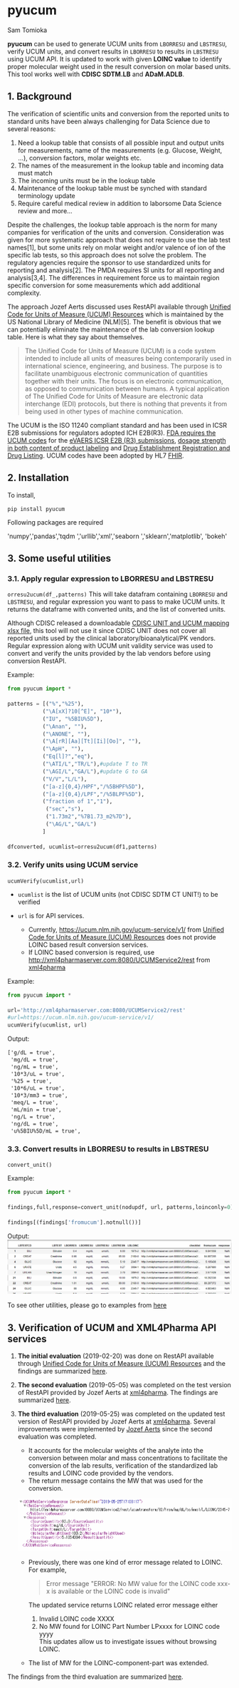 # pyucum
Sam Tomioka

**pyucum** can be used to generate UCUM units from `LBORRESU` and `LBSTRESU`, verify UCUM units, and convert results in `LBORRESU` to results in `LBSTRESU` using UCUM API. It is updated to work with given **LOINC value** to identify proper molecular weight used in the result conversion on molar based units. This tool works well with **CDISC SDTM.LB** and **ADaM.ADLB**.

## 1. Background
The verification of scientific units and conversion from the reported units to standard units have been always challenging for Data Science due to several reasons:

1. Need a lookup table that consists of all possible input and output units for measurements, name of the measurements (e.g. Glucose, Weight, ...), conversion factors, molar weights etc.
2. The names of the measurement in the lookup table and incoming data must match
3. The incoming units must be in the lookup table
4. Maintenance of the lookup table must be synched with standard terminology update
5. Require careful medical review in addition to laborsome Data Science review
and more...

Despite the challenges, the lookup table approach is the norm for many companies for verification of the units and conversion. Consideration was given for more systematic approach that does not require to use the lab test names[1], but some units rely on molar weight and/or valence of ion of the specific lab tests, so this approach does not solve the problem. The regulatory agencies require the sponsor to use standardized units for reporting and analysis[2]. The PMDA requires SI units for all reporting and analysis[3,4]. The differences in requirement force us to maintain region specific conversion for some measurements which add additional complexity.

The approach Jozef Aerts discussed uses RestAPI available through [Unified Code for Units of Measure (UCUM) Resources](https://ucum.nlm.nih.gov/ucum-lhc/index.html) which is maintained by the US National Library of Medicine (NLM)[5]. The benefit is obvious that we can potentially eliminate the maintenance of the lab conversion lookup table. Here is what they say about themselves.

>The Unified Code for Units of Measure (UCUM) is a code system intended to include all units of measures being contemporarily used in international science, engineering, and business. The purpose is to facilitate unambiguous electronic communication of quantities together with their units. The focus is on electronic communication, as opposed to communication between humans. A typical application of The Unified Code for Units of Measure are electronic data interchange (EDI) protocols, but there is nothing that prevents it from being used in other types of machine communication.

The UCUM is the ISO 11240 compliant standard and has been used in ICSR E2B submissions for regulators adopted ICH E2B(R3). [FDA requires the UCUM codes](https://www.fda.gov/industry/fda-resources-data-standards/units-measurement) for the [eVAERS ICSR E2B (R3) submissions](https://www.fda.gov/media/98617/download), [dosage strength in both content of product labeling](https://www.fda.gov/industry/fda-resources-data-standards/structured-product-labeling-resources) and [Drug Establishment Registration and Drug Listing](https://www.fda.gov/regulatory-information/search-fda-guidance-documents/providing-regulatory-submissions-electronic-format-drug-establishment-registration-and-drug-listing). UCUM codes have been adopted by HL7 [FHIR](https://www.hl7.org/fhir/terminologies-systems.html).

## 2. Installation

To install,
```
pip install pyucum
```
Following packages are required

'numpy','pandas','tqdm ','urllib','xml','seaborn ','sklearn','matplotlib', 'bokeh'


## 3. Some useful utilities

### 3.1.  Apply regular expression to LBORRESU and LBSTRESU
`orresu2ucum(df_,patterns)`
This will take datafram containing `LBORRESU` and `LBSTRESU`, and regular expression you want to pass to make UCUM units. It returns the dataframe with converted units, and the list of converted units.

Although CDISC released a downloadable [CDISC UNIT and UCUM mapping xlsx file](https://www.cdisc.org/standards/terminology), this tool will not use it since CDISC UNIT does not cover all reported units used by the clinical laboratory/bioanalytical/PK vendors. Regular expression along with UCUM unit validity service was used to convert and verify the units provided by the lab vendors before using conversion RestAPI.

Example:
```python
from pyucum import *

patterns = [("%","%25"),
           ("\A[xX]?10[^E]", "10*"),
           ("IU", "%5BIU%5D"),
           ("\Anan", ""),
           ("\ANONE", ""),
           ("\A[rR][Aa][Tt][Ii][Oo]", ""),
           ("\ApH", ""),
           ("Eq[l]?","eq"),
           ("\ATI/L","TR/L"),#update T to TR
           ("\AGI/L","GA/L"),#update G to GA
           ("V/V","L/L"),
           ("[a-z]{0,4}/HPF","/%5BHPF%5D"),
           ("[a-z]{0,4}/LPF","/%5BLPF%5D"),
           ("fraction of 1","1"),
            ("sec","s"),
            ("1.73m2","%7B1.73_m2%7D"),
            ("\AG/L","GA/L")
           ]

dfconverted, ucumlist=orresu2ucum(df1,patterns)
```

### 3.2. Verify units using UCUM service

`ucumVerify(ucumlist,url)`

- `ucumlist` is the list of UCUM units (not CDISC SDTM CT UNIT!) to be verified
- `url` is for API services.

  - Currently, https://ucum.nlm.nih.gov/ucum-service/v1/ from [Unified Code for Units of Measure (UCUM) Resources](https://ucum.nlm.nih.gov/ucum-lhc/index.html)  does not provide LOINC based result conversion services.
  - If LOINC based conversion is required, use http://xml4pharmaserver.com:8080/UCUMService2/rest from [xml4pharma](http://www.xml4pharma.com/UCUM/Instructions_for_testing_the_RESTful_web_service_for_molar_mass_unit_conversions.pdf)


Example:
```python
from pyucum import *

url='http://xml4pharmaserver.com:8080/UCUMService2/rest'
#url=https://ucum.nlm.nih.gov/ucum-service/v1/
ucumVerify(ucumlist, url)
```
Output:
```output
['g/dL = true',
 'mg/dL = true',
 'ng/mL = true',
 '10*3/uL = true',
 '%25 = true',
 '10*6/uL = true',
 '10*3/mm3 = true',
 'meq/L = true',
 'mL/min = true',
 'ng/L = true',
 'ng/dL = true',
 'u%5BIU%5D/mL = true',
```

### 3.3. Convert results in LBORRESU to results in LBSTRESU

`convert_unit()`

Example:
```python
from pyucum import *

findings,full,response=convert_unit(nodupdf, url, patterns,loinconly=0)

findings[(findings['fromucum'].notnull())]
```
Output:
![](images/readme-a40b65a9.png)

To see other utilities, please go to examples from [here](https://stomioka.github.io/ucum/docs/ucum_20190526-test-large-sample.html)



## 3. Verification of UCUM and XML4Pharma API services


1. **The initial evaluation** (2019-02-20) was done on RestAPI available through [Unified Code for Units of Measure (UCUM) Resources](https://ucum.nlm.nih.gov/ucum-lhc/index.html) and the findings are summarized [here](https://stomioka.github.io/ucum/docs/usum_201902.html).
2. **The second evaluation** (2019-05-05) was completed on the test version of RestAPI provided by Jozef Aerts at [xml4pharma](http://www.xml4pharma.com/). The findings are summarized [here](https://stomioka.github.io/ucum/docs/ucum_201905-test-large-sample.html).

3. **The third evaluation**  (2019-05-25) was completed on the updated test version of RestAPI provided by Jozef Aerts at [xml4pharma](http://www.xml4pharma.com/). Several improvements were implemented by [Jozef Aerts](http://www.xml4pharma.com/UCUM/Instructions_for_testing_the_RESTful_web_service_for_molar_mass_unit_conversions.pdf)  since the second evaluation was completed.
    - It accounts for the molecular weights of the analyte into the conversion between molar and mass concentrations to facilitate the conversion of the lab results, verification of the standardized lab results and LOINC code provided by the vendors.
    - The return message contains the MW that was used for the conversion.

    ![](docs/images/newmsg.png)

    - Previously, there was one kind of error message related to LOINC. For example,
      >Error message "ERROR: No MW value for the LOINC code xxx-x is available or the LOINC code is invalid"

      The updated service returns LOINC related error message either
        1. Invalid LOINC code XXXX
        2. No MW found for LOINC Part Number LPxxxx for LOINC code yyyy<br>
          This updates allow us to investigate issues without browsing LOINC.

    - The list of MW for the LOINC-component-part  was extended.

  The findings from the third evaluation are summarized [here](https://stomioka.github.io/ucum/docs/ucum_20190526-test-large-sample.html).

